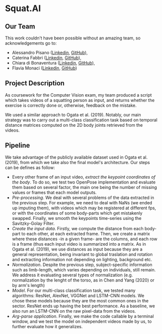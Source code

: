 # Squat.AI

## Our Team
This work couldn't have been possible without an amazing team, so acknowledgements go to: 
- Alessandro Pisano ([Linkedin](https://www.linkedin.com/in/alessandro-pisano-276048161/), [GitHub](https://github.com/alessandro-pisano)), 
- Caterina Fabbri ([Linkedin](https://www.linkedin.com/in/caterina-fabbri/), [GitHub](https://github.com/CaterinaFabbri)), 
- Chiara di Bonaventura ([Linkedin](https://www.linkedin.com/in/chiara-di-bonaventura/), [GitHub]()), 
- Flavia Monaci ([Linkedin](https://www.linkedin.com/in/flavia-monaci-76503319a/), [GitHub]())

## Project Description
As coursework for the Computer Vision exam, my team produced a script which takes videos of a squatting person as input, and returns whether the exercise is correctly done or, otherwise, feedback on the mistake.

We used a similar approach to Ogata et al. (2019). Notably, our main strategy was to carry out a multi-class classification task based on temporal distance matrices computed on the 2D body joints retrieved from the videos.

## Pipeline
We take advantage of the publicly available dataset used in Ogata et al. (2019), from which we take also the final model's architecture.
Our steps can be defines as follow:
- Every other frame of an input video, *extract the keypoint coordinates of the body*. To do so, we test two OpenPose implementation and evaluate them based on several factor, the main one being the number of missing values or frames that each model outputs.
- *Pre-processing*. We deal with several problems of the data extracted in the previous step. For example, we need to deal with NaNs (we ended up imputing them), with videos which may be registered at different fps, or with the coordinates of some body-parts which get mistakenly swapped. Finally, we smooth the keypoints time-series using the Savitzky-Golay Filter.
- *Create the input data*. Firstly, we compute the distance from each body-part to each other, at each extracted frame. Then, we create a matrix where these distances -in a given frame- are the columns, and each row is a frame (thus each input video is summarized into a matrix. As in Ogata et al. (2019), we use distances as input because they are a general representation, being invariant to global traslation and rotation and extracting information not depending on lighting, background etc.
- *Normalization*. Despite the previous step, subject-specific information such as limb-length, which varies depending on individuals, still remain. We address it evaluating several types of normalization (e.g. normalization by the lenght of the torso, as in Chen and Yang (2020) or by arm's length)
- *Model*. For our multi-class classification task, we  tested many algorithms: ResNet, AlexNet, VGGNet and LSTM-CNN models. We chose these models because they are the most common ones in the sector. ResNet ends up having the best performance. As a baseline, we also run an LSTM-CNN on the raw pixel-data from the videos.
- *Arg-parse application*. Finally, we make the code callable by a terminal window, and we test the model on independent videos made by us, to further evaluate how it generalizes.
